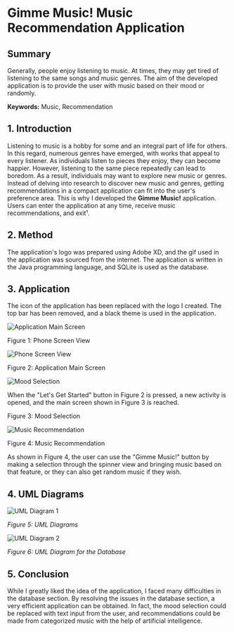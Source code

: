 # Gimme Music! Music Recommendation Application

## Summary
Generally, people enjoy listening to music. At times, they may get tired of listening to the same songs and music genres. The aim of the developed application is to provide the user with music based on their mood or randomly.

**Keywords:** Music, Recommendation

## 1. Introduction
Listening to music is a hobby for some and an integral part of life for others. In this regard, numerous genres have emerged, with works that appeal to every listener. As individuals listen to pieces they enjoy, they can become happier. However, listening to the same piece repeatedly can lead to boredom. As a result, individuals may want to explore new music or genres. Instead of delving into research to discover new music and genres, getting recommendations in a compact application can fit into the user's preference area. This is why I developed the **Gimme Music!** application. Users can enter the application at any time, receive music recommendations, and exit¹.

## 2. Method
The application's logo was prepared using Adobe XD, and the gif used in the application was sourced from the internet. The application is written in the Java programming language, and SQLite is used as the database.

## 3. Application
The icon of the application has been replaced with the logo I created. The top bar has been removed, and a black theme is used in the application.

![Application Main Screen](https://github.com/metalfury/GimmeMusic/blob/main/GimmeMusic/src/Aspose.Words.a4f973c8-0f6b-41d4-adc2-71ea97066d40.002.png)

Figure 1: Phone Screen View 

![Phone Screen View](https://github.com/metalfury/GimmeMusic/blob/main/GimmeMusic/src/Aspose.Words.a4f973c8-0f6b-41d4-adc2-71ea97066d40.001.png) 

Figure 2: Application Main Screen

![Mood Selection](https://github.com/metalfury/GimmeMusic/blob/main/GimmeMusic/src/Aspose.Words.a4f973c8-0f6b-41d4-adc2-71ea97066d40.003.png) 

When the "Let's Get Started" button in Figure 2 is pressed, a new activity is opened, and the main screen shown in Figure 3 is reached. 

Figure 3: Mood Selection 

![Music Recommendation](https://github.com/metalfury/GimmeMusic/blob/main/GimmeMusic/src/Aspose.Words.a4f973c8-0f6b-41d4-adc2-71ea97066d40.004.png)

Figure 4: Music Recommendation

As shown in Figure 4, the user can use the "Gimme Music!" button by making a selection through the spinner view and bringing music based on that feature, or they can also get random music if they wish.

## 4. UML Diagrams

![UML Diagram 1](https://github.com/metalfury/GimmeMusic/blob/main/GimmeMusic/src/Aspose.Words.a4f973c8-0f6b-41d4-adc2-71ea97066d40.005.png)

*Figure 5: UML Diagrams*

![UML Diagram 2](https://github.com/metalfury/GimmeMusic/blob/main/GimmeMusic/src/Aspose.Words.a4f973c8-0f6b-41d4-adc2-71ea97066d40.006.png)

*Figure 6: UML Diagram for the Database*

## 5. Conclusion
While I greatly liked the idea of the application, I faced many difficulties in the database section. By resolving the issues in the database section, a very efficient application can be obtained. In fact, the mood selection could be replaced with text input from the user, and recommendations could be made from categorized music with the help of artificial intelligence.
